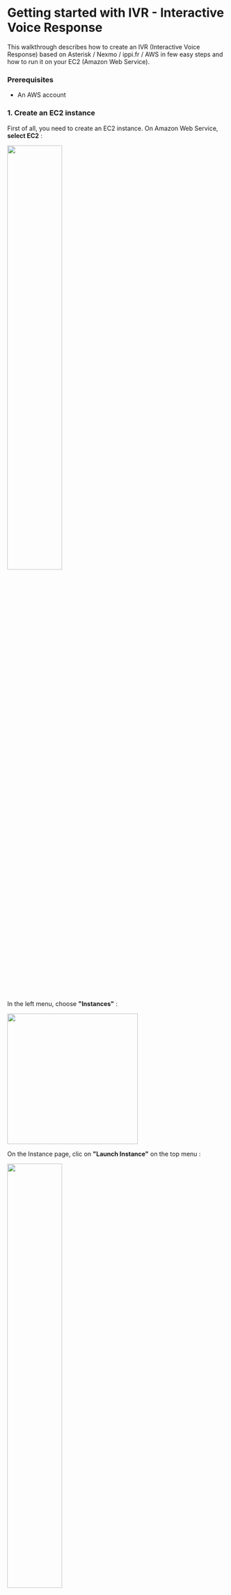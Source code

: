 # Getting started with IVR - Interactive Voice Response

This walkthrough describes how to create an IVR (Interactive Voice Response) based on Asterisk / Nexmo / ippi.fr / AWS in few easy steps and how to run it on your EC2 (Amazon Web Service).

### Prerequisites

- An AWS account

### 1. Create an EC2 instance

First of all, you need to create an EC2 instance. On Amazon Web Service, **select EC2** :

<img src="https://cloud.githubusercontent.com/assets/1462301/14611818/6c605b88-0594-11e6-8e10-86e8bc62791b.png" width="50%">

In the left menu, choose **"Instances"** :

<img src="https://cloud.githubusercontent.com/assets/1462301/14611937/00c9737c-0595-11e6-86f5-7f8604b00d45.png" height="300">

On the Instance page, clic on **"Launch Instance"** on the top menu :

<img src="https://cloud.githubusercontent.com/assets/1462301/14612021/5ee09dbe-0595-11e6-9b44-839bd08faa8d.png" width="50%">

"Step 1: Choose an Amazon Machine Image (AMI)" : You should select **"Ubuntu Server 14.04 LTS (HVM), SSD Volume Type - ami-f95ef58a"** :

<img src="https://cloud.githubusercontent.com/assets/1462301/14612107/e0682ab4-0595-11e6-862f-3417b92efad9.png" width="80%">

"Step 2: Choose an Instance Type" : Verify that the instance **t2.micro**  is selected and clic on **"Review and launch"**

<img src="https://cloud.githubusercontent.com/assets/1462301/14612294/a60656d8-0596-11e6-804b-81da57f9689d.png" width="80%">

"Step 7: Review Instance Launch" : Clic on **"Launch"** (Right bottom of the page)

If you already used AWS, you already have a key pair so you can use it and for finish, clic on **"Launch Instance"**

<img src="https://cloud.githubusercontent.com/assets/1462301/14612500/97472d9c-0597-11e6-9630-f4de9d139dc2.png" width="50%">

If you never used AWS, you should create a new key pair : Enter the name of your key pair (can be what you want) and clic on **"Download Key Pair"** and for finish, clic on **"Launch Instance"**

<img src="https://cloud.githubusercontent.com/assets/1462301/14612584/28291816-0598-11e6-9f16-bcf17e36e714.png" width="50%">

Now, you should have this page : Clic on **"View Instances"**  (Right bottom of the page)

<img src="https://cloud.githubusercontent.com/assets/1462301/14612712/f2e36282-0598-11e6-9c45-d9b59cf3b759.png" width="100%">

A new instance is launching :

<img src="https://cloud.githubusercontent.com/assets/1462301/14612771/42503606-0599-11e6-9e2e-b86c049eca43.png" width="100%">

After few minutes, when the EC2 instance is ready, you should see this :

<img src="https://cloud.githubusercontent.com/assets/1462301/14612823/94b4cdee-0599-11e6-8a80-aba0d38c2911.png" width="100%">

If you clic on it, you will see all the details about the EC2 Instance.

<img src="https://cloud.githubusercontent.com/assets/1462301/14612929/074f2002-059a-11e6-8073-dacc0677347e.png" width="80%">

### 2. Connect to your EC2 Instance

On Amazon Web Service, select EC2, Instances (in the left menu), select your instance and clic on **"Connect"** (in the top menu).

<img src="https://cloud.githubusercontent.com/assets/1462301/14646829/615f68ce-065b-11e6-9d32-bcace60ce58e.png" width="50%">

Copy the ssh command. Mine is **"ssh -i "Guillaume.pem" ubuntu@ec2-54-171-135-46.eu-west-1.compute.amazonaws.com"**. Open a terminal, go to the folder that contains the key pair and paste the ssh command.

<img src="https://cloud.githubusercontent.com/assets/1462301/14647960/475d5e04-0660-11e6-806f-62fc6b5754a3.png" width="50%">

Now your are connected on your EC2 Instance.

### 3. Get the code

Run this on your EC2 instance :

```bash
sudo su
apt-get update
apt-get install -y git
cd /home/ubuntu/
git clone https://github.com/guillaumeteillet/ivr-guillaume-teillet
cd ivr-guillaume-teillet
```

### 3. Install Asterisk and Sendmail

Run this on your EC2 instance :

```bash
apt-get install asterisk
```

When the system is asking you "Do you want to continue? [Y/n]" Press Y and Enter.
<img src="https://cloud.githubusercontent.com/assets/1462301/17657647/a2247860-62f7-11e6-8ee6-51f9805baf07.png" width="50%">

Run this on your EC2 instance :

```bash
apt-get install sendmail
```

When the system is asking you "Do you want to continue? [Y/n]" Press Y and Enter.
<img src="https://cloud.githubusercontent.com/assets/1462301/17657699/f61ddfce-62f7-11e6-9995-e883829955a4.png" width="50%">


### 4. Configuration Sendmail

Run this on your EC2 instance :

```bash
cd /home/ubuntu/ivr-guillaume-teillet
nano wavmail.sh
```

<img src="https://cloud.githubusercontent.com/assets/1462301/17657799/dc2fe1c4-62f8-11e6-9fde-3cdc6e38f3d3.png" width="50%">

Update "your-email-address@domain.tld" with your email address. Don't remove the "<>", they are important ! So if your email is tony@myprovider.com, you should have something like this :

```bash
#!/usr/bin/env bash

(printf "%s\n" \
"Subject: New message on your Voicemail !" \
"To: Voicemail <tony@myprovider.com>" \
"Content-Type: application/wav" \
"Content-Disposition: attachment; filename=$(basename $1)" \
"Content-Transfer-Encoding: base64" \
""; base64 $1) | /usr/sbin/sendmail -t

```

Save your file Ctrl + X + S, then press y and enter

Then, run this on your EC2 Instance :

```bash
cd /home/ubuntu/ivr-guillaume-teillet
chmod 777 wavmail.sh
```

### 5. Create an ippi.fr account to activate redirection call on your mobile phone.

One of the functionality of this IVR is to redirect urgent call to your mobile phone.

For this functionality, we need a SIP account. I choose to use a ippi.fr account but you can use another provider if you want. You can sign up here : https://www.ippi.com/index.php?page=sp-offer&lang=44&referrer=guillaumeteilletpro

<img src="https://cloud.githubusercontent.com/assets/1462301/17658223/b438058a-62fc-11e6-9757-563a5f85e0b1.png" width="100%">

**OPTIONAL :**

When your free ippi account is ready, you need to add some credits or apply for a package to be able to use the redirection feature (it's not free of charge).

<img src="https://cloud.githubusercontent.com/assets/1462301/17658276/1bf04b74-62fd-11e6-8aeb-414cc8fe8cf6.png" width="25%">

### 6. Add an elastic ip to your EC2 Instance

We will add an elastic ip to your EC2 Instance. On the left menu, in the "Network & Security" section, select "Elastic IPs".

<img src="https://cloud.githubusercontent.com/assets/1462301/17658885/3f1c0dbe-6301-11e6-84a4-b07aeedf4eff.png" width="50%">

On the Elastic IP page, click on the blue button "Allocate new address".

<img src="https://cloud.githubusercontent.com/assets/1462301/17658909/6b8cf318-6301-11e6-8978-02b9cb4d3222.png" width="50%">

A popup appears, click on "Yes, allocate"

<img src="https://cloud.githubusercontent.com/assets/1462301/17658941/a4a537b4-6301-11e6-85e0-b06a58a11e34.png" width="50%">

AWS will allocate an new elastic ip to your account. Click on "Close"

<img src="https://cloud.githubusercontent.com/assets/1462301/17658972/f841de4a-6301-11e6-9005-a508eff38b5e.png" width="50%">

Then, click on "Actions" in the menu and select "Associate Address"

<img src="https://cloud.githubusercontent.com/assets/1462301/17658993/2a4750d2-6302-11e6-8027-1847a0703d51.png" width="50%">

A popup appears, select your instance in the first field and then click on "Associate"

<img src="https://cloud.githubusercontent.com/assets/1462301/17659038/807f5aa8-6302-11e6-9e25-91f5972e74d5.png" width="50%">

Now, on the left menu, click on Instances.

<img src="https://cloud.githubusercontent.com/assets/1462301/17659223/b9741d3e-6303-11e6-8626-9882510c5264.png" width="50%">

On the Instances page, select your EC2 Instances to get all the details of your instance :

<img src="https://cloud.githubusercontent.com/assets/1462301/17659302/2ac914e4-6304-11e6-91c9-5e744ca74d26.png" width="100%">

We will need the private IP and the public IP in the next step !

Now, your public address has changed. **You need to ssh again on your EC2 Instance (See step 2 - Connect to your EC2 Instance)**

### 7. Configuration Asterisk

Run this on your EC2 instance :

```bash
cd /home/ubuntu/ivr-guillaume-teillet
nano sip.conf
```

After "externip=" replace YOUR_PUBLIC_IP_AWS by your elastic IP (public IP address).
After "localnet=" replace YOUR_PRIVATE_IP_AWS by your private IP address.

If you want to activate the redirection feature, replace all "YOUR_USERNAME_IPPI" by your ippi.fr username and all "YOUR_PASSWORD_IPPI" by your ippi.fr password.

If you want to activate the redirection feature, your sip.conf file should look like this :

```bash
[general]

bindaddr = 0.0.0.0
context = ivr_menu_fr
host=dynamic
type=friend
encryption=yes
externip=52.209.221.205
localnet=172.31.34.144/255.255.255.0
nat=yes
register=guillaumeteilletpro:mypwd33lol@ippi.fr


[ippi]

type=peer
host=ippi.fr
username=guillaumeteilletpro
secret=mypwd33lol
fromuser=guillaumeteilletpro
fromdomain=ippi.fr
nat=yes
canreinvite=no
```

If you **DO NOT** want to activate the redirection feature, your sip.conf file should look like this :

```bash
[general]

bindaddr = 0.0.0.0
context = ivr_menu_fr
host=dynamic
type=friend
encryption=yes
externip=52.209.221.205
localnet=172.31.34.144/255.255.255.0
nat=yes
```

Save your file Ctrl + X + S, then press y and enter


A) If you want to activate the redirection feature

Run this on your EC2 instance :

```bash
cd /home/ubuntu/ivr-guillaume-teillet
rm extensions_without_redirection.conf
nano extensions.conf
```

This file is divided in 2 part. First part (l1 -l91) is for the french version of the IVR. Second part (l100 - l190) is for the english version.

We have to update a parameter in the Dial command in [fr_option_3_1] and [en_option_3_1]

```bash
[fr_option_3_1]
exten => 35,1,Background(/home/ubuntu/ivr-guillaume-teillet/sounds/fr/fr7)
exten => 35,2,Dial(SIP/ippi/YOUR_PHONE_NUMBER);
```

```bash
[en_option_3_1]
exten => 45,1,Background(/home/ubuntu/ivr-guillaume-teillet/sounds/en/en7)
exten => 45,2,Dial(SIP/ippi/YOUR_PHONE_NUMBER);
```

Here, replace YOUR_PHONE_NUMBER by your own phone number with the International code (for example france is 33, USA is 1). So you should have something like (for a french number) :

```bash
[fr_option_3_1]
exten => 35,1,Background(/home/ubuntu/ivr-guillaume-teillet/sounds/fr/fr7)
exten => 35,2,Dial(SIP/ippi/33612345678);
```

```bash
[en_option_3_1]
exten => 45,1,Background(/home/ubuntu/ivr-guillaume-teillet/sounds/en/en7)
exten => 45,2,Dial(SIP/ippi/33612345678);
```

Save your file Ctrl + X + S, then press y and enter.

I will explain later the commands (Section "Customize your IVR").

B) If you **DO NOT** want to activate the redirection feature

Run this on your EC2 instance :

```bash
cd /home/ubuntu/ivr-guillaume-teillet
rm extensions.conf
cp extensions_without_redirection.conf extensions.conf
nano extensions.conf
```

This file is divided in 2 part. First part (l1 -l65) is for the french version of the IVR. Second part (l74 - l138) is for the english version.

I will explain later the commands (Section "Customize your IVR").

### 8. Configuration of the voicemail folder

Run this on your EC2 instance :

```bash
cd /home/ubuntu/ivr-guillaume-teillet
mkdir voicemail
chmod 777 voicemail
cp extensions.conf /etc/asterisk/extensions.conf
cp sip.conf /etc/asterisk/sip.conf
```

### 9. Open a port on your EC2 Instance

Now we will open the UDP port 5060 in the security group of our EC2 instance.

Go to the instance page :

<img src="https://cloud.githubusercontent.com/assets/1462301/14611937/00c9737c-0595-11e6-86f5-7f8604b00d45.png" width="50%">

Select your instance, and click on the security group.

<img src="https://cloud.githubusercontent.com/assets/1462301/17685645/80552f6c-6398-11e6-901a-d264fdee5cd0.png" width="100%">

Then, select the Inbound Tab, and click on "Edit"

<img src="https://cloud.githubusercontent.com/assets/1462301/17686244/910487f4-639d-11e6-9041-1f4f65a2d2cf.png" width="100%">

A popup appears, click on "Add rule", select "Custom UDP rule" in the type field, set the "Port range" at 5060 and set "Source" at "Anywhere". Click on "Save"

<img src="https://cloud.githubusercontent.com/assets/1462301/17686425/f2f48594-639e-11e6-88fb-b08033cbb316.png" width="100%">

### 10. Create a Nexmo account and buy your first number

Open a free account and get 2 euros welcome credit : https://dashboard.nexmo.com/sign-up

Then, select Numbers in the top menu.

<img src="https://cloud.githubusercontent.com/assets/1462301/17686665/1920d374-63a1-11e6-813b-f2ea62aa343c.png" width="100%">

On the Numbers page, select Buy number in the left menu.

<img src="https://cloud.githubusercontent.com/assets/1462301/17686747/a2525776-63a1-11e6-8b65-b54aa4eb8829.png" width="50%">

On the Buy Numbers page, select a country, a feature (VOICE OR VOICE + SMS), and a type, then click on "Search"

<img src="https://cloud.githubusercontent.com/assets/1462301/17686790/1428ee8c-63a2-11e6-9adc-5ab5e8170421.png" width="100%">

Choose your number on the list and click on "Buy"

<img src="https://cloud.githubusercontent.com/assets/1462301/17686819/48528bb4-63a2-11e6-8083-38901e5634bc.png" width="100%">

A popup appears, click on yes to confirm you want to buy this number.

<img src="https://cloud.githubusercontent.com/assets/1462301/17686853/7f6c1476-63a2-11e6-9153-b7428bed1ff1.png" width="50%">

Then, click to "Your numbers" in the left menu.

<img src="https://cloud.githubusercontent.com/assets/1462301/17687000/e9eb81a0-63a3-11e6-817f-c95dfdafabfb.png" width="50%">

On the "Your numbers" page, select "Edit" for you number.

<img src="https://cloud.githubusercontent.com/assets/1462301/17687010/f61a8bf6-63a3-11e6-8599-ed8eb94d2f1f.png" width="100%">

A popup appears, in the "Voice" section, select "Forward to SIP", and set "Number, URL or String" to "30@YOUR_PUBLIC_IP_AWS" (for French version) or to "40@YOUR_PUBLIC_IP_AWS" (for English version)

<img src="https://cloud.githubusercontent.com/assets/1462301/17687043/3a1c37a0-63a4-11e6-84c1-7041287da26e.png" width="50%">

Save the modification.

### 11. Try it with your phone !

Now, you can use your phone to call the number you just bought on Nexmo. You should be able to hear the IVR.

If you want to see the incoming call on your number, run this on your EC2 instance :

```bash
asterisk -rvvvvvvvv
```

Now, the asterisk CLI is launched. After updating extensions.conf or sip.conf, you should always run this on your EC2 instance :

```bash
asterisk -rvvvvvvvv
core restart now
asterisk -rvvvvvvvv
```

If something doesn't work or if you need help, please open a ticket on this repository.

# Customize your IVR

Soon !!
